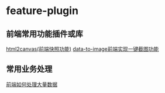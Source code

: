 <!--
 * @Author: Li Zhiliang
 * @Date: 2020-11-05 15:05:47
 * @LastEditors: Li Zhiliang
 * @LastEditTime: 2020-12-01 17:57:33
 * @FilePath: /feature-plugin/README.md
-->
# feature-plugin

## 前端常用功能插件或库

[html2canvas(前端快照功能)]()
[data-to-image前端实现一键截图功能]()

## 常用业务处理

[前端如何处理大量数据]()






